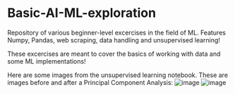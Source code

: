 # Basic-AI-ML-exploration
Repository of various beginner-level excercises in the field of ML. Features Numpy, Pandas, web scraping, data handling and unsupervised learning!

These excercises are meant to cover the basics of working with data and some ML implementations!

Here are some images from the unsupervised learning notebook. These are images before and after a Principal Component Analysis:
![image](https://user-images.githubusercontent.com/59232492/207288330-2470b633-dfcb-45b3-add3-f3f5efaaa58f.png)
![image](https://user-images.githubusercontent.com/59232492/207288571-08b2d452-e164-4482-804e-92e6d6ef1f8c.png)

